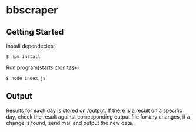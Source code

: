 # bbscraper

## Getting Started

Install dependecies:

```
$ npm install
```

Run program(starts cron task)

```
$ node index.js
```

## Output

Results for each day is stored on /output. If there is a result on a specific
day, check the result against corresponding output file for any changes,
if a change is found, send mail and output the new data.
